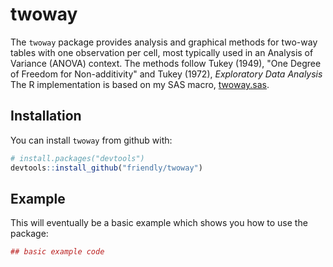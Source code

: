
<!-- README.md is generated from README.Rmd. Please edit that file -->
twoway
======

The `twoway` package provides analysis and graphical methods for two-way tables with one observation per cell, most typically used in an Analysis of Variance (ANOVA) context. The methods follow Tukey (1949), "One Degree of Freedom for Non-additivity" and Tukey (1972), *Exploratory Data Analysis* The R implementation is based on my SAS macro, [twoway.sas](http://www.datavis.ca/sasmac/twoway.html).

Installation
------------

You can install `twoway` from github with:

``` r
# install.packages("devtools")
devtools::install_github("friendly/twoway")
```

Example
-------

This will eventually be a basic example which shows you how to use the package:

``` r
## basic example code
```
